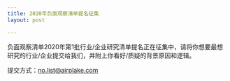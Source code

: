 ```yaml
---
title: 2020年负面观察清单提名征集
layout: post

---
```

负面观察清单2020年第1批行业/企业研究清单提名正在征集中，请将你想要最想研究的行业/企业提交给我们，并附上你看好/质疑的背景原因和逻辑。

提交方式：no.list@airplake.com

